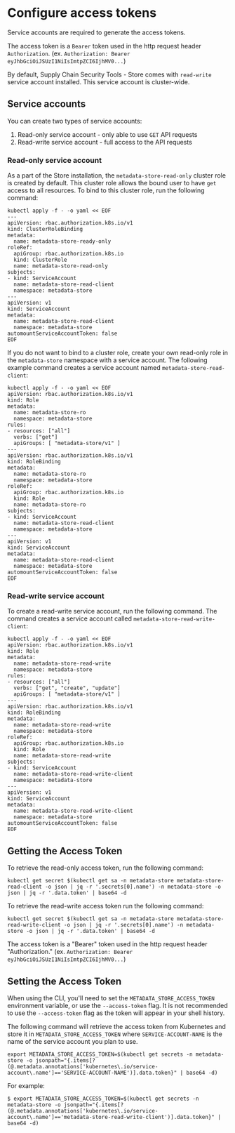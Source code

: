 # Configure access tokens

Service accounts are required to generate the access tokens.  

The access token is a `Bearer` token used in the http request header `Authorization`. (ex. `Authorization: Bearer eyJhbGciOiJSUzI1NiIsImtpZCI6IjhMV0...`)

By default, Supply Chain Security Tools - Store comes with `read-write` service account installed.
This service account is cluster-wide.

## <a id='serv-accts'></a>Service accounts

You can create two types of service accounts:

1. Read-only service account - only able to use `GET` API requests
1. Read-write service account - full access to the API requests

### <a id='ro-serv-accts'></a>Read-only service account

As a part of the Store installation, the `metadata-store-read-only` cluster role is created by default. This cluster role allows the bound user to have `get` access to all resources. To bind to this cluster role, run the following command:

```
kubectl apply -f - -o yaml << EOF
---
apiVersion: rbac.authorization.k8s.io/v1
kind: ClusterRoleBinding
metadata:
  name: metadata-store-ready-only
roleRef:
  apiGroup: rbac.authorization.k8s.io
  kind: ClusterRole
  name: metadata-store-read-only
subjects:
- kind: ServiceAccount
  name: metadata-store-read-client
  namespace: metadata-store
---
apiVersion: v1
kind: ServiceAccount
metadata:
  name: metadata-store-read-client
  namespace: metadata-store
automountServiceAccountToken: false
EOF
```

If you do not want to bind to a cluster role, create your own read-only role in the `metadata-store` namespace with a service account. The following example command creates a service account named `metadata-store-read-client`:

```
kubectl apply -f - -o yaml << EOF
apiVersion: rbac.authorization.k8s.io/v1
kind: Role
metadata:
  name: metadata-store-ro
  namespace: metadata-store
rules:
- resources: ["all"]
  verbs: ["get"]
  apiGroups: [ "metadata-store/v1" ]
---
apiVersion: rbac.authorization.k8s.io/v1
kind: RoleBinding
metadata:
  name: metadata-store-ro
  namespace: metadata-store
roleRef:
  apiGroup: rbac.authorization.k8s.io
  kind: Role
  name: metadata-store-ro
subjects:
- kind: ServiceAccount
  name: metadata-store-read-client
  namespace: metadata-store
---
apiVersion: v1
kind: ServiceAccount
metadata:
  name: metadata-store-read-client
  namespace: metadata-store
automountServiceAccountToken: false
EOF
```

### <a id='rw-serv-accts'></a>Read-write service account

To create a read-write service account, run the following command. The command creates a service account called `metadata-store-read-write-client`:

```
kubectl apply -f - -o yaml << EOF
apiVersion: rbac.authorization.k8s.io/v1
kind: Role
metadata:
  name: metadata-store-read-write
  namespace: metadata-store
rules:
- resources: ["all"]
  verbs: ["get", "create", "update"]
  apiGroups: [ "metadata-store/v1" ]
---
apiVersion: rbac.authorization.k8s.io/v1
kind: RoleBinding
metadata:
  name: metadata-store-read-write
  namespace: metadata-store
roleRef:
  apiGroup: rbac.authorization.k8s.io
  kind: Role
  name: metadata-store-read-write
subjects:
- kind: ServiceAccount
  name: metadata-store-read-write-client
  namespace: metadata-store
---
apiVersion: v1
kind: ServiceAccount
metadata:
  name: metadata-store-read-write-client
  namespace: metadata-store
automountServiceAccountToken: false
EOF
```

## <a id='get-access-token'></a>Getting the Access Token
To retrieve the read-only access token, run the following command:

```
kubectl get secret $(kubectl get sa -n metadata-store metadata-store-read-client -o json | jq -r '.secrets[0].name') -n metadata-store -o json | jq -r '.data.token' | base64 -d
```

To retrieve the read-write access token run the following command:

```
kubectl get secret $(kubectl get sa -n metadata-store metadata-store-read-write-client -o json | jq -r '.secrets[0].name') -n metadata-store -o json | jq -r '.data.token' | base64 -d
```

The access token is a "Bearer" token used in the http request header "Authorization." (ex. `Authorization: Bearer eyJhbGciOiJSUzI1NiIsImtpZCI6IjhMV0...`)

## <a id='set-access-token'></a> Setting the Access Token

When using the CLI, you'll need to set the `METADATA_STORE_ACCESS_TOKEN` environment variable, or use the `--access-token` flag. It is not recommended to use the `--access-token` flag as the token will appear in your shell history.

The following command will retrieve the access token from Kubernetes and store it in `METADATA_STORE_ACCESS_TOKEN` where `SERVICE-ACCOUNT-NAME` is the name of the service account you plan to use.  

```
export METADATA_STORE_ACCESS_TOKEN=$(kubectl get secrets -n metadata-store -o jsonpath="{.items[?(@.metadata.annotations['kubernetes\.io/service-account\.name']=='SERVICE-ACCOUNT-NAME')].data.token}" | base64 -d)
```

For example:

```
$ export METADATA_STORE_ACCESS_TOKEN=$(kubectl get secrets -n metadata-store -o jsonpath="{.items[?(@.metadata.annotations['kubernetes\.io/service-account\.name']=='metadata-store-read-write-client')].data.token}" | base64 -d)
```
